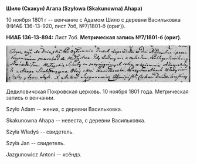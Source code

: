 **Шило (Скакун) Агапа (Szyłowa (Skakunowna) Ahapa)**

10 ноября 1801 г -- венчание с Адамом Шило с деревни Васильковка (НИАБ
136-13-920, лист 7об, №7/1801-б (ориг)).

**НИАБ 136-13-894:** Лист 7об. **Метрическая запись №7/1801-б (ориг).**

![](./media/9e02e5eb6d5a2b35e2fcc263453958723c7e8e59.png)

Дедиловичская Покровская церковь. 10 ноября 1801 года. Метрическая
запись о венчании.

Szyło Adam -- жених, с деревни Васильковка.

Skakunowna Ahapa -- невеста, с деревни Васильковка.

Szyła Władyś -- свидетель.

Szyła Jan -- свидетель.

Jazgunowicz Antoni -- ксёндз.
